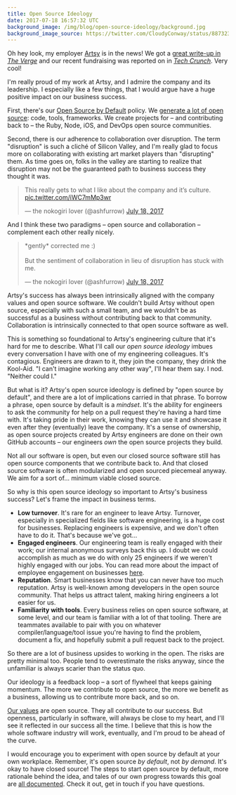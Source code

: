 ```yaml
---
title: Open Source Ideology
date: 2017-07-18 16:57:32 UTC
background_image: /img/blog/open-source-ideology/background.jpg
background_image_source: https://twitter.com/CloudyConway/status/887323948932886529
---
```


Oh hey look, my employer [Artsy][artsy] is in the news! We got a [great write-up in _The Verge_][verge] and our recent fundraising was reported on in [_Tech Crunch_][crunch]. Very cool! 

I'm really proud of my work at Artsy, and I admire the company and its leadership. I especially like a few things, that I would 
argue have a huge positive impact on our business success.

First, there's our [Open Source by Default][ossbydefault] policy. We [generate a lot of open source][oss]: code, tools, frameworks. We create projects for – and contributing back to – the Ruby, Node, iOS, and DevOps open source communities.

Second, there is our adherence to collaboration over disruption. The term "disruption" is such a cliché of Silicon Valley, and I'm really glad to focus more on collaborating with existing art market players than "disrupting" them. As time goes on, folks in the valley are starting to realize that disruption may not be the guaranteed path to business success they thought it was.

<blockquote class="twitter-tweet" data-conversation="none" data-lang="en"><p lang="en" dir="ltr">This really gets to what I like about the company and it’s culture. <a href="https://t.co/iWC7mMp3wr">pic.twitter.com/iWC7mMp3wr</a></p>&mdash; the nokogiri lover (@ashfurrow) <a href="https://twitter.com/ashfurrow/status/887313271518375936">July 18, 2017</a></blockquote> <script async src="//platform.twitter.com/widgets.js" charset="utf-8"></script>

And I think these two paradigms – open source and collaboration – complement each other really nicely. 

<blockquote class="twitter-tweet" data-lang="en"><p lang="en" dir="ltr">*gently* corrected me :) <br><br>But the sentiment of collaboration in lieu of disruption has stuck with me.</p>&mdash; the nokogiri lover (@ashfurrow) <a href="https://twitter.com/ashfurrow/status/887315061680766976">July 18, 2017</a></blockquote> <script async src="//platform.twitter.com/widgets.js" charset="utf-8"></script>

Artsy's success has always been intrinsically aligned with the company values and open source software. We couldn't build Artsy without open source, especially with such a small team, and we wouldn't be as successful as a business without contributing back to that community. Collaboration is intrinsically connected to that open source software as well.

This is something so foundational to Artsy's engineering culture that it's hard for me to describe. What I'll call our _open source ideology_ imbues every conversation I have with one of my engineering colleagues. It's contagious. Engineers are drawn to it, they join the company, they drink the Kool-Aid. "I can't imagine working any other way", I'll hear them say. I nod. "Neither could I."

But what is it? Artsy's open source ideology is defined by "open source by default", and there are a lot of implications carried in that phrase. To borrow a phrase, open source by default is a _mindset_. It's the ability for engineers to ask the community for help on a pull request they're having a hard time with. It's taking pride in their work, knowing they can use it and showcase it even after they (eventually) leave the company. It's a sense of ownership, as open source projects created by Artsy engineers are done on their own GitHub accounts – our engineers _own_ the open source projects they build. 

Not all our software is open, but even our closed source software still has open source components that we contribute back to. And that closed source software is often modularized and open sourced piecemeal anyway. We aim for a sort of... minimum viable closed source.

So why is this open source ideology so important to Artsy's business success? Let's frame the impact in business terms.

- **Low turnover**. It's rare for an engineer to leave Artsy. Turnover, especially in specialized fields like software engineering, is a huge cost for businesses. Replacing engineers is expensive, and we don't often have to do it. That's because we've got...
- **Engaged engineers**. Our engineering team is really engaged with their work; our internal anonymous surveys back this up. I doubt we could accomplish as much as we do with only 25 engineers if we weren't highly engaged with our jobs. You can read more about the impact of employee engagement on businesses [here][cultureamp].
- **Reputation**. Smart businesses know that you can never have too much reputation. Artsy is well-known among developers in the open source community. That helps us attract talent, making hiring engineers a lot easier for us.
- **Familiarity with tools**. Every business relies on open source software, at some level, and our team is familiar with a lot of that tooling. There are teammates available to pair with you on whatever compiler/language/tool issue you're having to find the problem, document a fix, and hopefully submit a pull request back to the project. 

So there are a lot of business upsides to working in the open. The risks are pretty minimal too. People tend to overestimate the risks anyway, since the unfamiliar is always scarier than the status quo.

Our ideology is a feedback loop – a sort of flywheel that keeps gaining momentum. The more we contribute to open source, the more we benefit as a business, allowing us to contribute more back, and so on.

[Our values][values] are open source. They all contribute to our success. But openness, particularly in software, will always be close to my heart, and I'll see it reflected in our success all the time. I believe that this is how the whole software industry will work, eventually, and I'm proud to be ahead of the curve.

I would encourage you to experiment with open source by default at your own workplace. Remember, it's open source _by default_, not _by demand_. It's okay to have closed source! The steps to start open source by default, more rationale behind the idea, and tales of our own progress towards this goal are [all documented][oss_series]. Check it out, get in touch if you have questions. 


[artsy]: https://artsy.net
[verge]: https://www.theverge.com/2017/7/18/15983712/artsy-fine-art-galleries-online-auction-sales
[crunch]: https://techcrunch.com/2017/07/18/online-art-marketplace-artsy-raises-50m-plans-to-double-down-on-auctions
[ossbydefault]: http://code.dblock.org/2015/02/09/becoming-open-source-by-default.html
[values]: https://github.com/artsy/meta/blob/master/meta/what_is_artsy.md
[cultureamp]: http://hello.cultureamp.com/hubfs/Impact_of_engagement-whitepaper.pdf
[oss]: http://artsy.github.io/open-source/
[oss_series]: https://artsy.github.io/series/open-source-by-default/
